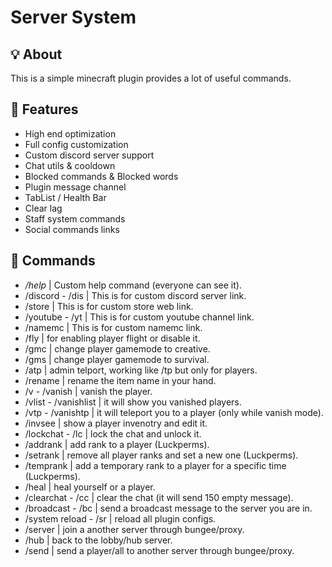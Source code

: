 # Server System

## 💡 About
This is a simple minecraft plugin provides a lot of useful commands.

## 💎 Features
- High end optimization
- Full config customization
- Custom discord server support
- Chat utils & cooldown
- Blocked commands & Blocked words
- Plugin message channel
- TabList / Health Bar
- Clear lag
- Staff system commands
- Social commands links

## 🔩 Commands
- */help* | Custom help command (everyone can see it).
- /discord - /dis | This is for custom discord server link.
- /store | This is for custom store web link.
- /youtube - /yt | This is for custom youtube channel link.
- /namemc | This is for custom namemc link.
- /fly | for enabling player flight or disable it.
- /gmc | change player gamemode to creative.
- /gms | change player gamemode to survival.
- /atp | admin telport, working like /tp but only for players.
- /rename | rename the item name in your hand.
- /v - /vanish | vanish the player.
- /vlist - /vanishlist | it will show you vanished players.
- /vtp - /vanishtp | it will teleport you to a player (only while vanish mode).
- /invsee | show a player invenotry and edit it.
- /lockchat - /lc | lock the chat and unlock it.
- /addrank | add rank to a player (Luckperms).
- /setrank | remove all player ranks and set a new one (Luckperms).
- /temprank | add a temporary rank to a player for a specific time (Luckperms).
- /heal | heal yourself or a player.
- /clearchat - /cc | clear the chat (it will send 150 empty message).
- /broadcast - /bc | send a broadcast message to the server you are in.
- /system reload - /sr | reload all plugin configs.
- /server | join a another server through bungee/proxy.
- /hub | back to the lobby/hub server.
- /send | send a player/all to another server through bungee/proxy.
